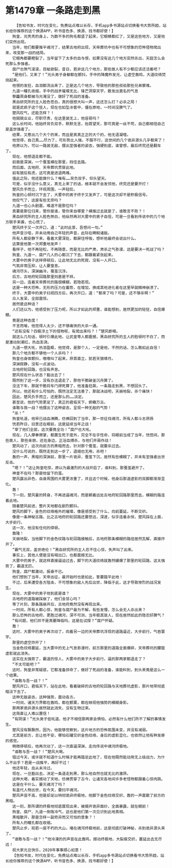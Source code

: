 # 第1479章 一条路走到黑
        【告知书友，时代在变化，免费站点难以长存，手机app多书源站点切换看书大势所趋，站长给你推荐的这个换源APP，听书音色多、换源、找书都好使！】
       狗皇，光秃秃的身上，为数不多的狗毛都竖了起来，它眼睛都红了，又是这些地方，又是他们突然出现。
       当年，他们都要推平魂河了，结果古地府出现，天帝葬坑中也有不可想象的恐怖怪物爬出来，改变那一战的结局。
       它眼角都要瞪裂了，当年留下了太多的血与恨，如果没有这几个地方突然杀出，天庭怎么会死那么多强者。
       腐尸也煞气滚滚，目眦欲裂，昔日，若非这几个地方，那些故人有不少都应该还活着吧？
       “是他们，又来了！”光头男子身躯都在颤抖，手中的降魔杵发光，让虚空轰鸣，大道纹络焚烧起来。
       他恨的发狂，血泪都流出来了，正是这几个地方，导致他的那些叔伯那些兄弟蒙难。
       九道一瞳孔收缩，手中的战矛璀璨无比，锋芒洞穿天宇，散发出莫名的气息
       黎龘周身都被乌光淹没了，做好了死战的准备。
       黑血研究所的主人脸色苍白，真的很想大叫一声，这还怎么打？必杀之局！
       就是武疯子这个狂人，现在也如坠冰窖中，僵在原地，一时间没脾气了。
       楚风叹气，还能怎样？！
       他兢兢业业，尽职尽责，在这里装无上，他容易吗？
       这么长时间，他始终背负双手，默默无言，抬首望天，那可真是一丝不苟，自己都相信自己是盖世强者了。
       结果，又惹出几个大个的来，而且是真真正正的大个的，他无语凝噎。
       他觉得，自己真……尽力了，可形势比人强，不服不行，这世间的几个诡异源头几乎都来了！
       他原以为，可以一路装无敌，摆出至强者的姿态，强硬到底，谁曾想，最后终究还是翻车了。
       现在，他想退走都不能。
       前面是深渊，一个蚕茧横在那里，挡住去路。
       而后面，古地府、天帝葬坑贯穿此地。
       前有狼后有虎，这可真是进退两难。
       值此之际，他还能做什么？唯有……背负双手，仰头望天。
       可是，似乎没什么意义，真无上来了的话，根本就不会发怵他，终究还是要开打！
       楚风负手而立，环视周围，一声轻叹。
       狗皇的心顿时沉下去了，大雾中的男子终于又发声了，可是这次却不是积极信号。
       他叹气了，这是有些无奈吗？
       九道一也心头剧震，难道不是那位吗？
       真要是那位归来，管你是谁，管你来自哪里？横推过去就是了，谁敢言不败？！
       黑血研究所的主人脸色煞白，他纵然再对大雾中的男子自信，可是一旦看到传说中的几个地方联手来袭，也心慌了。
       楚风终于又一次开口，道：“此时此景，吾想问一句。”
       他声音沙哑，并未动用自己年轻的声音，此际在睥睨诸敌。
       所有人都安静下来，看着大雾深处，都屏住呼吸，想听他最终会说出什么。
       这算是他第一次郑重地发声！
       看样子，他不再轻松，不再随意，而是无比的严肃，肃杀之气弥漫，这是要决一死战了吗？
       狗皇、九道一、腐尸几人的心都沉了下去，都跟着紧张起来。
       大雾中的男子这样停顿后，让此地无比的死寂，没有一人开口。
       气氛非常压抑，让人要窒息。
       魂河尽头，深渊幽冷，蚕茧沉浮。
       后方，古地府轮回路那里则甚是不祥。
       另一边，连着天帝葬坑的路很模糊，若隐若现。
       这是一种大恐怖，无形的压力在蓄势，在增加，换成其他进化者在这里早就精神崩溃了。
       终于，大雾中的男子扫视四方后，再次开口，道：“都来了吗？可是，还不够杀啊！”
       众人发呆，全部震惊。
       居然是这种话？
       人们还以为，他感受到了压力呢，所以才如此的郑重，谁能想到，居然更加的轻狂，自信爆棚。
       竟是这种态度！
       不言而喻，他觉得人太少，还不够痛快的大杀一通。
       “还有没有？四极浮土下的怪物呢，有爬出来吗？！”楚风断喝。
       就这么几句话，顿时引爆此地，让武皇等人都震撼，黑血研究所的主人的脸顿时不白了，而是激动到潮红，热血澎湃。
       九道一想大吼，热泪盈眶，他觉得，是那个人，一定是他，不然的话，怎么敢如此自信！
       那几个地方都不够他一个人杀吗？！
       狗皇也身体颤抖，嗷嗷叫了起来，昂首直立，犹若天狼啸月。
       深渊寂静，没有一点波动。
       古地府轮回路，也没有声息。
       楚风现在什么状态？豁出去了！
       既然到了这一步，没有办法退走了，那他干脆破釜沉舟算了。
       没法下车，那就干脆将车门焊死算了，他准备狂飙，一条路走到黑，不想回头了。
       所以，他还有什么可怕的，既然注定无法善了，那就决战吧，天崩地裂，杀个痛快！
       因此，楚风负手而立，还是那么的……淡定。
       甚至说，他的气势更足了，真正的君临天下，俯瞰万古。
       谁敢与我一战？他摆出了这种姿态，呈现一种无敌的气势！
       “杀！”
       狗皇吼道，他早已战血沸腾，仿佛回到了当年，那一世征伐魂河，所有人都斗志昂扬
       恍若昨日，旧景还在眼前，这是延续当年之战！
       “宰了他们全部，这次要竟全功！”腐尸也大吼。
       现在，几人摩拳擦掌，都置生死于度外，完全不在乎性命，将眼前当成了当年，恍惚间，那些故人，那些亲朋，还在身边，正浴血搏杀，与他们并肩作战！
       楚风动了，这次向前方的黑暗而去，针对那个蚕茧，就要杀过去。
       没什么可说的，既然走到这一步了，退缩也无用，杀吧！
       轰的一声，黑暗的深渊前，那里一片诡异，蚕茧下沉，居然有些模糊了，并未有至强者出世反击。
       “嗯？！”这让狗皇吃惊，原以为最激烈的大战开启了，谁料到，那蚕茧避开了。
       神皇不在吗？那是他留下的茧。
       楚风露出异色，自身周围的大雾更浓重了，并且这个时候，他身后那道虚影的双脚都渐渐显化。
       轰！
       下一刻，楚风霍的转身，不再进逼魂河，而是朝着远处古地府轮回路那里而去，模糊的路连着此地。
       随着楚风前进，整片天地都在剧烈颤抖。
       楚风的脚下，金色的纹络格外的璀璨，像是感受到了什么，向前蔓延，不断交织。
       像是一条神秘古路，比之古地府的轮回路还要悠远，深邃，似乎连着永恒，楚风踩在上面，大步前行。
       这一次，他没有任何的停顿。
       轰隆！
       天崩地裂，当他脚下的金色纹路与轮回路接触后，古地府那条模糊的路径居然瓦解，直接炸开了。
       “霸气无双，盖世绝伦！”黑血研究所的主人忍不住心惊，失声叫了出来。
       事实上，其他人便是没有喊出口，也都震撼无比。
       大雾中的男子，就这样直接逼迫过去，脚下的大道纹络就轰然碾爆了那里的轮回路，这太强势了，霸道无匹。
       狗皇、腐尸都激动，振奋不已。
       他们想到了当年，天帝出征，最开始时也是如此，誓要踏平此地！
       不过，后来遭受各方阻击，不可想象的敌人先后出世，降临于此，这才导致惨烈的战况发生。
       现在，大雾中的男子他到底是谁？
       古地府的道路被踩崩了，他们会甘心吗？
       等了片刻，那条路崩开后，古地府竟然没有再现出来。
       一时间，所有人都心惊，狗皇与腐尸最为不解，有些发懵，怎么会无人杀出来？
       那么恐怖的古地府，更胜过魂河，深不可测，当年极其骇人，现在居然如此的隐忍好脾气？
       “有问题，他们并不是真要降临吗，这是在试探？”腐尸怀疑。
       轰！
       这时，大雾中的男子再次动了，向着另一边的天帝葬坑浮现的道路逼近，大步前行，气吞寰宇。
       那里的虚空炸开了！
       当金色纹络蔓延，当大雾中的无上气息弥漫时，前方那里的道路全面爆碎，天帝葬坑的朦胧虚影就此消失。
       这实在太强势了，霸道的惊人，大雾中的男子大步前行，逼的那两家都退走了？
       “不太可能吧？”
       这时，狗皇非常疑惑，它都准备拼命了，做好了死战的准备，谁能料到，到头来竟是这么一个结果。
       “谁敢与吾一战？！”
       楚风开口，君临天下，站在此地，看着破碎的古地府轮回路与天地葬坑虚影，那片地带彻底暗淡下去了。
       这种无敌姿态，这种强势，震动各方。
       一时间，诸天万界都在轰鸣，都在颤栗，都在映现他强势的模糊身影。
       那两家诡异源头居然就此消失，没有生物过来。
       这简直让人难以置信！
       “有阴谋！”光头男子低吼道，他才不相信那两家会惧怕，必然有什么他们所不了解的事情发生。
       楚风没有飘飘然，因为，他能够觉察到，这片地方的恐怖氛围未变，并没有减弱。
       尤其是前方，总让他不安，哪怕石罐交织金色纹络，身后的虚影显化，也依然让他有种发瘆的感觉。
       稍微停顿后，他再次动了，这一次直逼深渊，走向传说中魂河终极地。
       “谁敢与吾一战？！”楚风大喝。
       错过今天，或许就不知道什么时候才能再踏足此地了，现在他既然能动用无上级战力，为什么不出手？若是一战推平，再好不过！
       他还年轻，血从未冷过。
       现在，一旦豁出去，决定一条道走到黑，那么他自然也就无比的激昂。
       这种大喝，着实撼动了天地，仿佛贯穿了古今，让诸天各地间许多老怪物都跟着心惊肉跳。
       这是在干什么，要灭魂河了吗？
       有盖代人物出世，在今天，要扫平魂河。
       楚风声音不高，但是却足以响彻诡异终极地，他脚下金色纹络交织，轰的一声震散了前方的黑暗。
       这一刻，那所谓的终极地彻底展现出来，被揭开诡异面纱，全面暴露，就在眼前！
       狗皇、腐尸、九道一倒吸冷气，这也是他们第一次见识到此地真相。
       黑暗散开，那是怎样一副奇异而又可怕的景象？！
       所有人的瞳孔都在收缩。
       楚风止步，宛若一座不朽的大山，堵在魂河终极地前，这是彻底打破神秘，杀到诡异源头来了。
       “谁敢与吾一战？！”他冷漠的的声音在此轰鸣，撼动终极地，大裂痕交织，蔓延出去无尽远！
       祝大家元旦快乐，2020年事事顺心如意！
       【告知书友，时代在变化，免费站点难以长存，手机app多书源站点切换看书大势所趋，站长给你推荐的这个换源APP，听书音色多、换源、找书都好使！】
